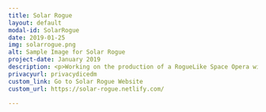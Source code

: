 ```yaml
---
title: Solar Rogue
layout: default
modal-id: SolarRogue
date: 2019-01-25
img: solarrogue.png
alt: Sample Image for Solar Rogue
project-date: January 2019
description: <p>Working on the production of a RogueLike Space Opera with a nethack feel but for modern generation. Sci-fi ships flying through empty space in solar systems randomly generated and full of ennemy ships, planets, suns, space stations, etc. </p><p>Made using <a href="https://godotengine.org/">Godot Engine</a></p>
privacyurl: privacydicedm
custom_link: Go to Solar Rogue Website
custom_url: https://solar-rogue.netlify.com/

---
```

